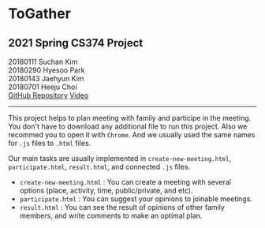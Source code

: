 # ToGather
## 2021 Spring CS374 Project

20180111 Suchan Kim  
20180290 Hyesoo Park  
20180143 Jaehyun Kim  
20180701 Heeju Choi  
[GitHub Repository](https://somnium421.github.io/ToGather/index.html)
[Video](https://www.youtube.com/watch?v=3gZMrlk4G8s)

----
This project helps to plan meeting with family and participe in the meeting. You don't have to download any additional file to run this project. Also we recommed you to open it with ```Chrome```. And we usually used the same names for ```.js``` files to ```.html``` files.

Our main tasks are usually implemented in ```create-new-meeting.html```, ```participate.html```, ```result.html```, and connected ```.js``` files.

- ```create-new-meeting.html``` : You can create a meeting with several options (place, activity, time, public/private, and etc).
- ```participate.html``` : You can suggest your opinions to joinable meetings. 
- ```result.html``` : You can see the result of opinions of other family members, and write comments to make an optimal plan.
